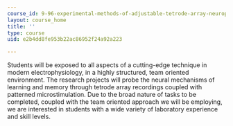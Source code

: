 ```yaml
---
course_id: 9-96-experimental-methods-of-adjustable-tetrode-array-neurophysiology-january-iap-2001
layout: course_home
title: ''
type: course
uid: e2b4dd8fe953b22ac86952f24a92a223

---
```

Students will be exposed to all aspects of a cutting-edge technique in modern electrophysiology, in a highly structured, team oriented environment. The research projects will probe the neural mechanisms of learning and memory through tetrode array recordings coupled with patterned microstimulation. Due to the broad nature of tasks to be completed, coupled with the team oriented approach we will be employing, we are interested in students with a wide variety of laboratory experience and skill levels.

